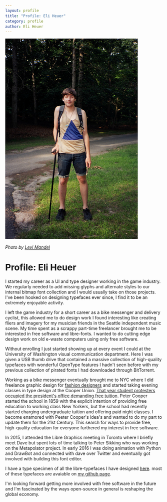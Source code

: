 ```yaml
---
layout: profile
title: "Profile: Eli Heuer"
category: profile
author: Eli Heuer
---
```


![Photo by Levi Mandel](../files/img/eli.jpg)

_Photo by [Levi Mandel](http://levimandel.com/)_

# Profile: Eli Heuer

I started my career as a UI and type designer working in the game industry. We regularly needed to add missing glyphs and alternate styles to our internal bitmap font collection and I would usually take on those projects. I've been hooked on designing typefaces ever since, I find it to be an extremely enjoyable activity. 

I left the game industry for a short career as a bike messenger and delivery cyclist, this allowed me to do design work I found interesting like creating fliers and imagery for my musician friends in the Seattle independent music scene. My time spent as a scrappy part-time freelancer brought me to be interested in free software and libre-fonts. I wanted to do cutting edge design work on old e-waste computers using only free software.

Without enrolling I just started showing up at every event I could at the University of Washington visual communication department. Here I was given a USB thumb drive that contained a massive collection of high-quality typefaces with wonderful OpenType features I hadn't seen before with my previous collection of pirated fonts I had downloaded through BitTorrent. 

Working as a bike messenger eventually brought me to NYC where I did freelance graphic design for [fashion designers](https://vimeo.com/120125747) and started taking evening classes in type design at the Cooper Union. [That year student protesters occupied the president's office demanding free tuition](https://en.wikipedia.org/wiki/Cooper_Union_financial_crisis_and_tuition_protests). Peter Cooper started the school in 1859 with the explicit intention of providing free education to working class New Yorkers, but the school had recently started charging undergraduate tuition and offering paid night classes. I become enamored with Peeter Cooper's idea's and wanted to do my part to update them for the 21st Century. This search for ways to provide free, high-quality education for everyone furthered my interest in free software.

In 2015, I attended the Libre Graphics meeting in Toronto where I briefly meet Dave but spent lots of time talking to Peter Sikking who was working on the Metapolator project. In early 2016 I was doing animation with Python and DrawBot and connected with dave over Twitter and eventually got involved with building this font editor. 

I have a type specimen of all the libre-typefaces I have designed [here](https://github.com/eliheuer/type-specimens/blob/master/Eli_Heuer_Type_Specimen.pdf). most of these typefaces are avaiable on [my github page](https://github.com/eliheuer).  

I'm looking forward getting more involved with free software in the future and I'm fascinated by the ways open-source in general is reshaping the global economy. 
